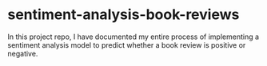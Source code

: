# sentiment-analysis-book-reviews
In this project repo, I have documented my entire process of implementing a sentiment analysis model to predict whether a book review is positive or negative.
